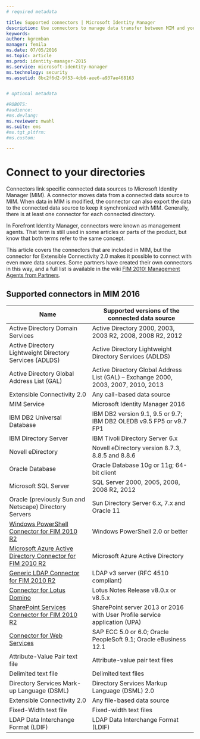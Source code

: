 ```yaml
---
# required metadata

title: Supported connectors | Microsoft Identity Manager
description: Use connectors to manage data transfer between MIM and your directories.
keywords:
author: kgremban
manager: femila
ms.date: 07/05/2016
ms.topic: article
ms.prod: identity-manager-2015
ms.service: microsoft-identity-manager
ms.technology: security
ms.assetid: 8bc2f6d2-9f53-4db6-aee6-a937ae468163


# optional metadata

#ROBOTS:
#audience:
#ms.devlang:
ms.reviewer: mwahl
ms.suite: ems
#ms.tgt_pltfrm:
#ms.custom:

---
```


# Connect to your directories

Connectors link specific connected data sources to Microsoft Identity Manager (MIM). A connector moves data from a connected data source to MIM. When data in MIM is modified, the connector can also export the data to the connected data source to keep it synchronized with MIM. Generally, there is at least one connector for each connected directory.

In Forefront Identity Manager, connectors were known as management agents. That term is still used in some articles or parts of the product, but know that both terms refer to the same concept.

This article covers the connectors that are included in MIM, but the connector for Extensible Connectivity 2.0 makes it possible to connect with even more data sources. Some partners have created their own connectors in this way, and a full list is available in the wiki [FIM 2010: Management Agents from Partners](http://social.technet.microsoft.com/wiki/contents/articles/1589.fim-2010-management-agents-from-partners.aspx).

## Supported connectors in MIM 2016

| Name | Supported versions of the connected data source |
| ---- | ----------------------------------------------- |
| Active Directory Domain Services | Active Directory 2000, 2003, 2003 R2, 2008, 2008 R2, 2012 |
| Active Directory Lightweight Directory Services (ADLDS) | Active Directory Lightweight Directory Services (ADLDS) |
| Active Directory Global Address List (GAL) | Active Directory Global Address List (GAL) – Exchange 2000, 2003, 2007, 2010, 2013 |
| Extensible Connectivity 2.0 | Any call-based data source |
| MIM Service | Microsoft Identity Manager 2016 |
| IBM DB2 Universal Database | IBM DB2 version 9.1, 9.5 or 9.7; IBM DB2 OLEDB v9.5 FP5 or v9.7 FP1 |
| IBM Directory Server | IBM Tivoli Directory Server 6.x |
| Novell eDirectory | Novell eDirectory version 8.7.3, 8.8.5 and 8.8.6 |
| Oracle Database | Oracle Database 10g or 11g; 64-bit client |
| Microsoft SQL Server | SQL Server 2000, 2005, 2008, 2008 R2, 2012 |
| Oracle (previously Sun and Netscape) Directory Servers | Sun Directory Server 6.x, 7.x and Oracle 11 |
| [Windows PowerShell Connector for FIM 2010 R2](https://msdn.microsoft.com/en-us/library/dn640417.aspx) | Windows PowerShell 2.0 or better |
| [Microsoft Azure Active Directory Connector for FIM 2010 R2](https://msdn.microsoft.com/en-us/library/dn511001.aspx) | Microsoft Azure Active Directory |
| [Generic LDAP Connector for FIM 2010 R2](https://msdn.microsoft.com/en-us/library/dn510997.aspx) | LDAP v3 server (RFC 4510 compliant) |
| [Connector for Lotus Domino](https://msdn.microsoft.com/en-us/library/hh859750.aspx) | Lotus Notes Release v8.0.x or v8.5.x |
| [SharePoint Services Connector for FIM 2010 R2](https://msdn.microsoft.com/en-us/library/dn511003.aspx) | SharePoint server 2013 or 2016 with User Profile service application (UPA) |
| [Connector for Web Services](https://www.microsoft.com/en-us/download/details.aspx?id=51495) | SAP ECC 5.0 or 6.0; Oracle PeopleSoft 9.1; Oracle eBusiness 12.1 |
| Attribute-Value Pair text file | Attribute-value pair text files |
| Delimited text file | Delimited text files |
| Directory Services Mark-up Language (DSML) | Directory Services Markup Language (DSML) 2.0 |
| Extensible Connectivity 2.0 | Any file-based data source |
| Fixed-Width text file | Fixed-width text files |
| LDAP Data Interchange Format (LDIF) | LDAP Data Interchange Format (LDIF) |
